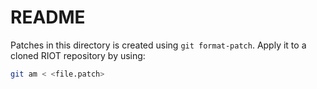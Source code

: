 # README

Patches in this directory is created using `git format-patch`.
Apply it to a cloned RIOT repository by using:

```bash
git am < <file.patch>
```
